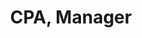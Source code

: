 ---
group: Managers
firstName: Lori
lastName: Lake
title: CPA, Manager
email: lori.lake@bacahoward.com
phone: (505) 200 – 3800
photo: lori-lake.jpg
---